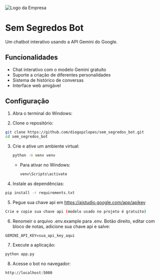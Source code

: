 ![Logo da Empresa](static/site1.png)

# Sem Segredos Bot

Um chatbot interativo usando a API Gemini do Google.

## Funcionalidades

- Chat interativo com o modelo Gemini gratuito
- Suporte a criação de diferentes personalidades
- Sistema de histórico de conversas
- Interface web amigável

## Configuração

1. Abra o terminal do Windows:

2. Clone o repositório:
  ```bash
  git clone https://github.com/diogopzlopes/sem_segredos_bot.git
  cd sem_segredos_bot
  ```

3. Crie e ative um ambiente virtual:
   ```bash
   python -m venv venv
   ```

   - Para ativar no Windows:
     ```bash
     venv\Scripts\activate
     ```

4. Instale as dependências:
```bash
pip install -r requirements.txt
```

5. Pegue sua chave api em https://aistudio.google.com/app/apikey
```bash
Crie e copie sua chave api (modelo usado no projeto é gratuito)
```

6. Renomeir o arquivo .env.example para .env. Botão direito, editar com bloco de notas, adicione sua chave api e salve:
```
GEMINI_API_KEY=sua_api_key_aqui
```

7. Execute a aplicação:
```bash
python app.py
```

8. Acesse o bot no navegador:
```
http://localhost:5000
```

